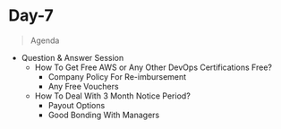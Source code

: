 # Day-7
> Agenda
 - Question & Answer Session
    - How To Get Free AWS or Any Other DevOps Certifications Free?
        - Company Policy For Re-imbursement
        - Any Free Vouchers
    - How To Deal With 3 Month Notice Period?
        - Payout Options
        - Good Bonding With Managers
